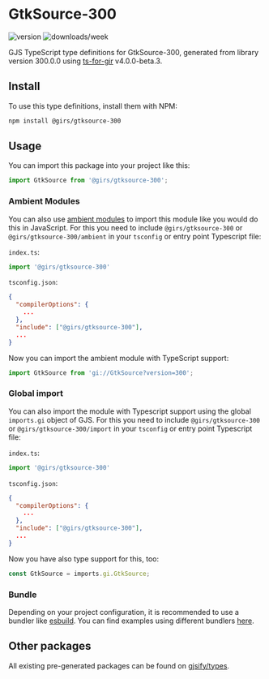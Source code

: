 
# GtkSource-300

![version](https://img.shields.io/npm/v/@girs/gtksource-300)
![downloads/week](https://img.shields.io/npm/dw/@girs/gtksource-300)


GJS TypeScript type definitions for GtkSource-300, generated from library version 300.0.0 using [ts-for-gir](https://github.com/gjsify/ts-for-gir) v4.0.0-beta.3.


## Install

To use this type definitions, install them with NPM:
```bash
npm install @girs/gtksource-300
```

## Usage

You can import this package into your project like this:
```ts
import GtkSource from '@girs/gtksource-300';
```

### Ambient Modules

You can also use [ambient modules](https://github.com/gjsify/ts-for-gir/tree/main/packages/cli#ambient-modules) to import this module like you would do this in JavaScript.
For this you need to include `@girs/gtksource-300` or `@girs/gtksource-300/ambient` in your `tsconfig` or entry point Typescript file:

`index.ts`:
```ts
import '@girs/gtksource-300'
```

`tsconfig.json`:
```json
{
  "compilerOptions": {
    ...
  },
  "include": ["@girs/gtksource-300"],
  ...
}
```

Now you can import the ambient module with TypeScript support: 

```ts
import GtkSource from 'gi://GtkSource?version=300';
```

### Global import

You can also import the module with Typescript support using the global `imports.gi` object of GJS.
For this you need to include `@girs/gtksource-300` or `@girs/gtksource-300/import` in your `tsconfig` or entry point Typescript file:

`index.ts`:
```ts
import '@girs/gtksource-300'
```

`tsconfig.json`:
```json
{
  "compilerOptions": {
    ...
  },
  "include": ["@girs/gtksource-300"],
  ...
}
```

Now you have also type support for this, too:

```ts
const GtkSource = imports.gi.GtkSource;
```

### Bundle

Depending on your project configuration, it is recommended to use a bundler like [esbuild](https://esbuild.github.io/). You can find examples using different bundlers [here](https://github.com/gjsify/ts-for-gir/tree/main/examples).

## Other packages

All existing pre-generated packages can be found on [gjsify/types](https://github.com/gjsify/types).

